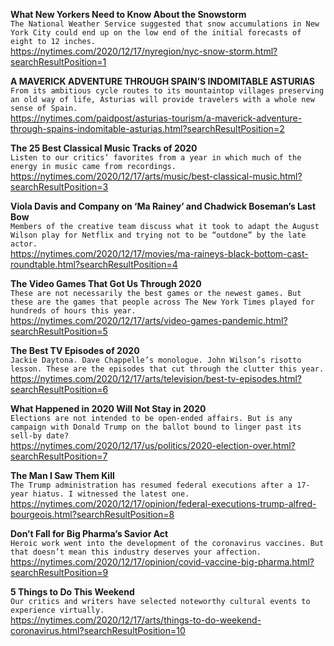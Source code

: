 **What New Yorkers Need to Know About the Snowstorm**\
`The National Weather Service suggested that snow accumulations in New York City could end up on the low end of the initial forecasts of eight to 12 inches. `\
https://nytimes.com/2020/12/17/nyregion/nyc-snow-storm.html?searchResultPosition=1

**A MAVERICK ADVENTURE THROUGH SPAIN’S INDOMITABLE ASTURIAS**\
`From its ambitious cycle routes to its mountaintop villages preserving an old way of life, Asturias will provide travelers with a whole new sense of Spain.`\
https://nytimes.com/paidpost/asturias-tourism/a-maverick-adventure-through-spains-indomitable-asturias.html?searchResultPosition=2

**The 25 Best Classical Music Tracks of 2020**\
`Listen to our critics’ favorites from a year in which much of the energy in music came from recordings.`\
https://nytimes.com/2020/12/17/arts/music/best-classical-music.html?searchResultPosition=3

**Viola Davis and Company on ‘Ma Rainey’ and Chadwick Boseman’s Last Bow**\
`Members of the creative team discuss what it took to adapt the August Wilson play for Netflix and trying not to be “outdone” by the late actor.`\
https://nytimes.com/2020/12/17/movies/ma-raineys-black-bottom-cast-roundtable.html?searchResultPosition=4

**The Video Games That Got Us Through 2020**\
`These are not necessarily the best games or the newest games. But these are the games that people across The New York Times played for hundreds of hours this year.`\
https://nytimes.com/2020/12/17/arts/video-games-pandemic.html?searchResultPosition=5

**The Best TV Episodes of 2020**\
`Jackie Daytona. Dave Chappelle’s monologue. John Wilson’s risotto lesson. These are the episodes that cut through the clutter this year.`\
https://nytimes.com/2020/12/17/arts/television/best-tv-episodes.html?searchResultPosition=6

**What Happened in 2020 Will Not Stay in 2020**\
`Elections are not intended to be open-ended affairs. But is any campaign with Donald Trump on the ballot bound to linger past its sell-by date?`\
https://nytimes.com/2020/12/17/us/politics/2020-election-over.html?searchResultPosition=7

**The Man I Saw Them Kill**\
`The Trump administration has resumed federal executions after a 17-year hiatus. I witnessed the latest one.`\
https://nytimes.com/2020/12/17/opinion/federal-executions-trump-alfred-bourgeois.html?searchResultPosition=8

**Don’t Fall for Big Pharma’s Savior Act**\
`Heroic work went into the development of the coronavirus vaccines. But that doesn’t mean this industry deserves your affection.`\
https://nytimes.com/2020/12/17/opinion/covid-vaccine-big-pharma.html?searchResultPosition=9

**5 Things to Do This Weekend**\
`Our critics and writers have selected noteworthy cultural events to experience virtually.`\
https://nytimes.com/2020/12/17/arts/things-to-do-weekend-coronavirus.html?searchResultPosition=10

